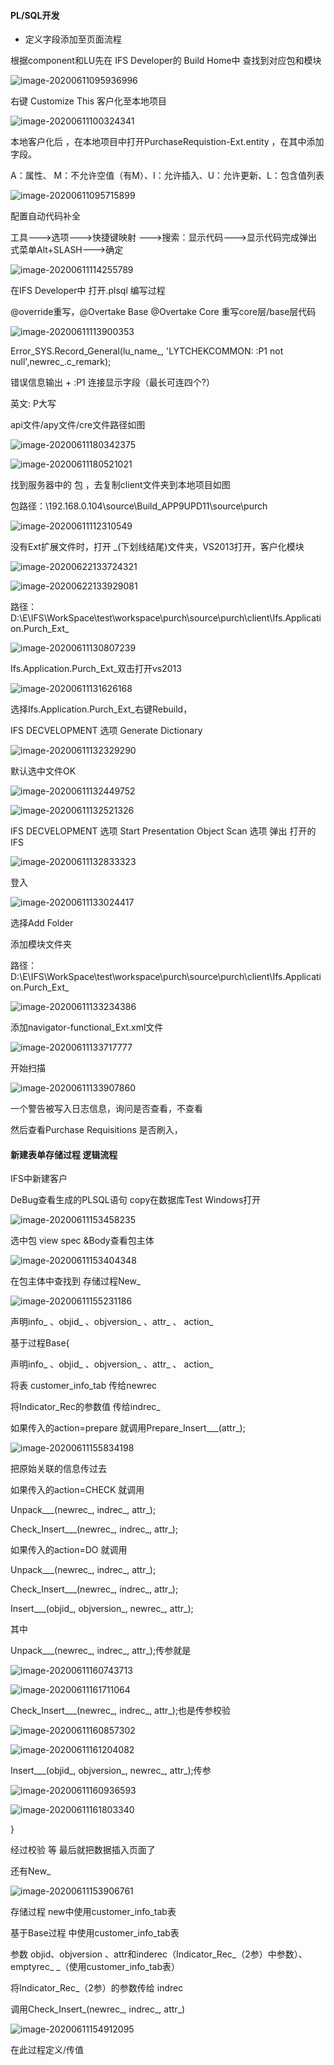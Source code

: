 #### 

#### PL/SQL开发

- 定义字段添加至页面流程

根据component和LU先在 IFS Developer的 Build Home中 查找到对应包和模块 

![image-20200611095936996](C:\Users\86187\AppData\Roaming\Typora\typora-user-images\image-20200611095936996.png)



右键 Customize  This 客户化至本地项目



![image-20200611100324341](C:\Users\86187\AppData\Roaming\Typora\typora-user-images\image-20200611100324341.png)

本地客户化后 ，在本地项目中打开PurchaseRequistion-Ext.entity ，在其中添加字段。

A：属性、 M：不允许空值（有M）、I：允许插入、U：允许更新、L：包含值列表

![image-20200611095715899](C:\Users\86187\AppData\Roaming\Typora\typora-user-images\image-20200611095715899.png)

配置自动代码补全

工具--->选项--->快捷键映射 --->搜索：显示代码--->显示代码完成弹出式菜单Alt+SLASH--->确定

![image-20200611114255789](C:\Users\86187\AppData\Roaming\Typora\typora-user-images\image-20200611114255789.png)



在IFS Developer中 打开.plsql 编写过程

 @override重写，@Overtake Base   @Overtake Core 重写core层/base层代码

![image-20200611113900353](C:\Users\86187\AppData\Roaming\Typora\typora-user-images\image-20200611113900353.png)

 Error_SYS.Record_General(lu_name_, 'LYTCHEKCOMMON: :P1  not  null',newrec_.c_remark);

错误信息输出 +  :P1  连接显示字段（最长可连四个?）

英文: P大写

api文件/apy文件/cre文件路径如图

![image-20200611180342375](C:\Users\86187\AppData\Roaming\Typora\typora-user-images\image-20200611180342375.png)

![image-20200611180521021](C:\Users\86187\AppData\Roaming\Typora\typora-user-images\image-20200611180521021.png)



找到服务器中的 包 ，去复制client文件夹到本地项目如图

包路径：\\192.168.0.104\source\Build_APP9UPD11\source\purch

![image-20200611112310549](C:\Users\86187\AppData\Roaming\Typora\typora-user-images\image-20200611112310549.png)

没有Ext扩展文件时，打开 _(下划线结尾)文件夹，VS2013打开，客户化模块

![image-20200622133724321](D:\E\Typora\bj\Work_note\June\6_11.assets\image-20200622133724321.png)

![image-20200622133929081](D:\E\Typora\bj\Work_note\June\6_11.assets\image-20200622133929081.png)

路径：D:\E\IFS\WorkSpace\test\workspace\purch\source\purch\client\Ifs.Application.Purch_Ext_

![image-20200611130807239](C:\Users\86187\AppData\Roaming\Typora\typora-user-images\image-20200611130807239.png)

Ifs.Application.Purch_Ext_双击打开vs2013

![image-20200611131626168](C:\Users\86187\AppData\Roaming\Typora\typora-user-images\image-20200611131626168.png)

选择Ifs.Application.Purch_Ext_右键Rebuild，

IFS DECVELOPMENT 选项 Generate Dictionary

![image-20200611132329290](C:\Users\86187\AppData\Roaming\Typora\typora-user-images\image-20200611132329290.png)

默认选中文件OK

![image-20200611132449752](C:\Users\86187\AppData\Roaming\Typora\typora-user-images\image-20200611132449752.png)

![image-20200611132521326](C:\Users\86187\AppData\Roaming\Typora\typora-user-images\image-20200611132521326.png)

IFS DECVELOPMENT 选项 Start Presentation Object Scan 选项  弹出 打开的IFS

![image-20200611132833323](C:\Users\86187\AppData\Roaming\Typora\typora-user-images\image-20200611132833323.png)

登入

![image-20200611133024417](C:\Users\86187\AppData\Roaming\Typora\typora-user-images\image-20200611133024417.png)

选择Add Folder

添加模块文件夹

路径：D:\E\IFS\WorkSpace\test\workspace\purch\source\purch\client\Ifs.Application.Purch_Ext_

![image-20200611133234386](C:\Users\86187\AppData\Roaming\Typora\typora-user-images\image-20200611133234386.png)

添加navigator-functional_Ext.xml文件

![image-20200611133717777](C:\Users\86187\AppData\Roaming\Typora\typora-user-images\image-20200611133717777.png)

开始扫描

![image-20200611133907860](C:\Users\86187\AppData\Roaming\Typora\typora-user-images\image-20200611133907860.png)

一个警告被写入日志信息，询问是否查看，不查看

然后查看Purchase Requisitions 是否刷入，









#### 新建表单存储过程  逻辑流程

IFS中新建客户

DeBug查看生成的PLSQL语句   copy在数据库Test Windows打开

![image-20200611153458235](C:\Users\86187\AppData\Roaming\Typora\typora-user-images\image-20200611153458235.png)

选中包 view spec &Body查看包主体 

![image-20200611153404348](C:\Users\86187\AppData\Roaming\Typora\typora-user-images\image-20200611153404348.png)

在包主体中查找到 存储过程New_

![image-20200611155231186](C:\Users\86187\AppData\Roaming\Typora\typora-user-images\image-20200611155231186.png)

声明info_ 、objid_ 、objversion_ 、attr_    、 action_ 

基于过程Base{

声明info_ 、objid_ 、objversion_ 、attr_    、 action_ 

将表 	customer_info_tab	传给newrec	

将Indicator_Rec的参数值  传给indrec_



如果传入的action=prepare 就调用Prepare_Insert___(attr_);

![image-20200611155834198](C:\Users\86187\AppData\Roaming\Typora\typora-user-images\image-20200611155834198.png)

把原始关联的信息传过去

如果传入的action=CHECK 就调用

Unpack___(newrec_, indrec_, attr_);

 Check_Insert___(newrec_, indrec_, attr_);

如果传入的action=DO 就调用

Unpack___(newrec_, indrec_, attr_);

 Check_Insert___(newrec_, indrec_, attr_);

 Insert___(objid_, objversion_, newrec_, attr_);

其中

Unpack___(newrec_, indrec_, attr_);传参就是

![image-20200611160743713](C:\Users\86187\AppData\Roaming\Typora\typora-user-images\image-20200611160743713.png)

![image-20200611161711064](C:\Users\86187\AppData\Roaming\Typora\typora-user-images\image-20200611161711064.png)



 Check_Insert___(newrec_, indrec_, attr_);也是传参校验

![image-20200611160857302](C:\Users\86187\AppData\Roaming\Typora\typora-user-images\image-20200611160857302.png)

![image-20200611161204082](C:\Users\86187\AppData\Roaming\Typora\typora-user-images\image-20200611161204082.png)

 Insert___(objid_, objversion_, newrec_, attr_);传参

![image-20200611160936593](C:\Users\86187\AppData\Roaming\Typora\typora-user-images\image-20200611160936593.png)

![image-20200611161803340](C:\Users\86187\AppData\Roaming\Typora\typora-user-images\image-20200611161803340.png)

}

经过校验 等  最后就把数据插入页面了

还有New_

![image-20200611153906761](C:\Users\86187\AppData\Roaming\Typora\typora-user-images\image-20200611153906761.png)

存储过程 new中使用customer_info_tab表

基于Base过程 中使用customer_info_tab表

参数 objid、objversion 、attr和inderec（Indicator_Rec_（2参）中参数）、emptyrec_ _（使用customer_info_tab表）

将Indicator_Rec_（2参）的参数传给 indrec

调用Check_Insert_(newrec_, indrec_, attr_)

![image-20200611154912095](C:\Users\86187\AppData\Roaming\Typora\typora-user-images\image-20200611154912095.png)

在此过程定义/传值

